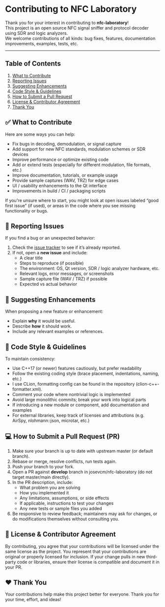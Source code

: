 # Contributing to NFC Laboratory

Thank you for your interest in contributing to **nfc-laboratory**!  
This project is an open source NFC signal sniffer and protocol decoder using SDR and logic analyzers.  
We welcome contributions of all kinds: bug fixes, features, documentation improvements, examples, tests, etc.

---

## Table of Contents

1. [What to Contribute](#-what-to-contribute)
2. [Reporting Issues](#-reporting-issues)
3. [Suggesting Enhancements](#-suggesting-enhancements)
4. [Code Style & Guidelines](#-code-style--guidelines)
5. [How to Submit a Pull Request](#-how-to-submit-a-pull-request-pr)
6. [License & Contributor Agreement](#-license--contributor-agreement)
7. [Thank You](#-thank-you)

## ✅ What to Contribute

Here are some ways you can help:

- Fix bugs in decoding, demodulation, or signal capture
- Add support for new NFC standards, modulation schemes or SDR devices
- Improve performance or optimize existing code
- Add or extend tests (especially for different modulation, file formats, etc.)
- Improve documentation, tutorials, or example usage
- Provide sample captures (WAV, TRZ) for edge cases
- UI / usability enhancements to the Qt interface
- Improvements in build / CI / packaging scripts

If you're unsure where to start, you might look at open issues labeled “good first issue” (if used), or areas in the code where you see missing functionality or bugs.

## 🐛 Reporting Issues

If you find a bug or an unexpected behavior:
1. Check the [issue tracker](https://github.com/josevcm/nfc-laboratory/issues) to see if it’s already reported.
2. If not, open a **new issue** and include:
   - A clear title
   - Steps to reproduce (if possible)
   - The environment: OS, Qt version, SDR / logic analyzer hardware, etc.
   - Relevant logs, error messages, or screenshots
   - Sample capture file (WAV / TRZ) if possible
   - Expected vs actual behavior

## 🌱 Suggesting Enhancements

When proposing a new feature or enhancement:
- Explain **why** it would be useful.
- Describe **how** it should work.
- Include any relevant examples or references.

## 🧪 Code Style & Guidelines

To maintain consistency:

- Use C++17 (or newer) features cautiously, but prefer readability
- Follow the existing coding style (brace placement, indentations, naming, etc.)
- I use CLion, formatting config can be found in the repository (clion-c++-formatter.xml).
- Comment your code where nontrivial logic is implemented
- Avoid large monolithic commits; break your work into logical parts
- If introducing a new module or component, add documentation and examples
- For external libraries, keep track of licenses and attributions (e.g. AirSpy, nlohmann::json, microtar, etc.)

## 💻 How to Submit a Pull Request (PR)

1. Make sure your branch is up to date with upstream master (or default branch).
2. Rebase or merge, resolve conflicts, run tests again.
3. Push your branch to your fork.
4. Open a PR against **develop** branch in josevcm/nfc-laboratory (do not target master/main directly).
5. In the PR description, include:
   - What problem you are solving
   - How you implemented it
   - Any limitations, assumptions, or side effects
   - If applicable, instructions to test your changes
   - Any new tests or sample files you added
6. Be responsive to review feedback; maintainers may ask for changes, or do modifications themselves without consulting you.

## 🧾 License & Contributor Agreement

By contributing, you agree that your contributions will be licensed under the same license as the project.
You represent that your contributions are original or properly licensed for inclusion.
If your change pulls in new third-party code or libraries, ensure their license is compatible and document it in your PR.

## ❤️ Thank You

Your contributions help make this project better for everyone. Thank you for your time, effort, and ideas!